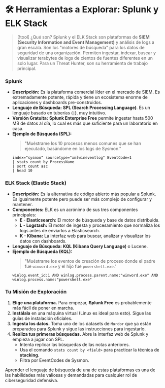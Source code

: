 # 🛠️ Herramientas a Explorar: Splunk y ELK Stack

> [!tool] ¿Qué son?
> Splunk y el ELK Stack son plataformas de **SIEM (Security Information and Event Management)** y análisis de logs a gran escala. Son los "motores de búsqueda" para los datos de seguridad de una organización. Permiten ingestar, indexar, buscar y visualizar terabytes de logs de cientos de fuentes diferentes en un solo lugar. Para un Threat Hunter, son su herramienta de trabajo principal.

### Splunk

-   **Descripción:** Es la plataforma comercial líder en el mercado de SIEM. Es extremadamente potente, rápida y tiene un ecosistema enorme de aplicaciones y dashboards pre-construidos.
-   **Lenguaje de Búsqueda:** **SPL (Search Processing Language)**. Es un lenguaje basado en tuberías (`|`), muy intuitivo.
-   **Versión Gratuita:** **Splunk Enterprise Free** permite ingestar hasta 500 MB de datos al día, lo cual es más que suficiente para un laboratorio en casa.
-   **Ejemplo de Búsqueda (SPL):**
    > "Muéstrame los 10 procesos menos comunes que se han ejecutado, basándome en los logs de Sysmon."
    ```splunk
    index="sysmon" sourcetype="xmlwineventlog" EventCode=1 
    | stats count by ProcessName 
    | sort count asc 
    | head 10
    ```

### ELK Stack (Elastic Stack)

-   **Descripción:** Es la alternativa de código abierto más popular a Splunk. Es igualmente potente pero puede ser más complejo de configurar y mantener.
-   **Componentes:** ELK es un acrónimo de sus tres componentes principales:
    -   **E - Elasticsearch:** El motor de búsqueda y base de datos distribuida.
    -   **L - Logstash:** El motor de ingesta y procesamiento que normaliza los logs antes de enviarlos a Elasticsearch.
    -   **K - Kibana:** La interfaz web para buscar, analizar y visualizar los datos con dashboards.
-   **Lenguaje de Búsqueda:** **KQL (Kibana Query Language)** o Lucene.
-   **Ejemplo de Búsqueda (KQL):**
    > "Muéstrame los eventos de creación de proceso donde el padre fue `winword.exe` y el hijo fue `powershell.exe`."
    ```kql
    winlog.event_id:1 AND winlog.process.parent.name:"winword.exe" AND winlog.process.name:"powershell.exe"
    ```

### Tu Misión de Exploración

1.  **Elige una plataforma.** Para empezar, **Splunk Free** es probablemente más fácil de poner en marcha.
2.  **Instálala** en una máquina virtual (Linux es ideal para esto). Sigue las guías de instalación oficiales.
3.  **Ingesta los datos.** Toma uno de los datasets de `Mordor` que ya están preparados para Splunk y sigue las instrucciones para ingestarlo.
4.  **Realiza tus primeras búsquedas.** Abre la interfaz web de Splunk y empieza a jugar con SPL.
    -   Intenta replicar las búsquedas de las notas anteriores.
    -   Usa el comando `stats count by <field>` para practicar la técnica de **stacking**.
    -   Filtra por EventCodes de Sysmon.

Aprender el lenguaje de búsqueda de una de estas plataformas es una de las habilidades más valiosas y demandadas para cualquier rol de ciberseguridad defensiva.
